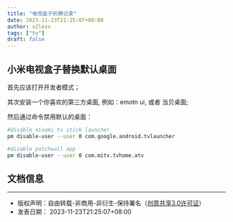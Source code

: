 ```yaml
---
title: "电视盒子折腾记录"
date: 2023-11-23T21:25:07+08:00
author: v2less
tags: ["tv"]
draft: false
---
```


## 小米电视盒子替换默认桌面

首先应该打开开发者模式；

其次安装一个你喜欢的第三方桌面,
例如：emotn ui, 或者 当贝桌面;

然后通过命令禁用默认的桌面：

```bash
#disable xiaomi tv stick launcher
pm disable-user --user 0 com.google.android.tvlauncher

#disable patchwall app
pm disable-user --user 0 com.mitv.tvhome.atv
```







## 文档信息
---
- 版权声明：自由转载-非商用-非衍生-保持署名（[创意共享3.0许可证](https://creativecommons.org/licenses/by-nc-nd/3.0/deed.zh)）
- 发表日期： 2023-11-23T21:25:07+08:00
